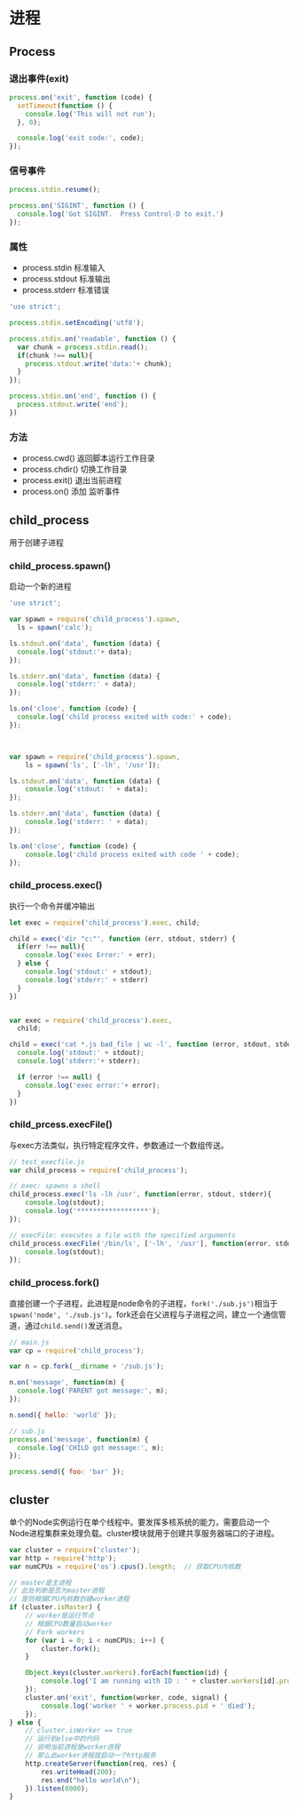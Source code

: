 # 进程

## Process

### 退出事件(exit)

````javascript
process.on('exit', function (code) {
  setTimeout(function () {
    console.log('This will not run');
  }, 0);

  console.log('exit code:', code);
});
````

### 信号事件

````javascript
process.stdin.resume();

process.on('SIGINT', function () {
  console.log('Got SIGINT.  Press Control-D to exit.')
});
````

### 属性

* process.stdin 标准输入
* process.stdout 标准输出
* process.stderr 标准错误


````javascript
'use strict';

process.stdin.setEncoding('utf8');

process.stdin.on('readable', function () {
  var chunk = process.stdin.read();
  if(chunk !== null){
    process.stdout.write('data:'+ chunk);
  }
});

process.stdin.on('end', function () {
  process.stdout.write('end');
})
````


### 方法

* process.cwd() 返回脚本运行工作目录
* process.chdir() 切换工作目录
* process.exit() 退出当前进程
* process.on() 添加 监听事件

## child_process

用于创建子进程

### child_process.spawn()

启动一个新的进程

````javascript
'use strict';

var spawn = require('child_process').spawn,
  ls = spawn('calc');

ls.stdout.on('data', function (data) {
  console.log('stdout:'+ data);
});

ls.stderr.on('data', function (data) {
  console.log('stderr:' + data);
});

ls.on('close', function (code) {
  console.log('child process exited with code:' + code);
});



var spawn = require('child_process').spawn,
    ls = spawn('ls', ['-lh', '/usr']);

ls.stdout.on('data', function (data) {
    console.log('stdout: ' + data);
});

ls.stderr.on('data', function (data) {
    console.log('stderr: ' + data);
});

ls.on('close', function (code) {
    console.log('child process exited with code ' + code);
});
````

### child_process.exec()

执行一个命令并缓冲输出

````javascript
let exec = require('child_process').exec, child;

child = exec('dir "c:"', function (err, stdout, stderr) {
  if(err !== null){
    console.log('exec Error:' + err);
  } else {
    console.log('stdout:' + stdout);
    console.log('stderr:' + stderr)
  }
})


var exec = require('child_process').exec,
  child;

child = exec('cat *.js bad_file | wc -l', function (error, stdout, stderr) {
  console.log('stdout:' + stdout);
  console.log('stderr:'+ stderr);

  if (error !== null) {
    console.log('exec error:'+ error);
  }
})
````

### child_prcess.execFile()

与exec方法类似，执行特定程序文件，参数通过一个数组传送。

```javascript
// test_execfile.js
var child_process = require('child_process');

// exec: spawns a shell
child_process.exec('ls -lh /usr', function(error, stdout, stderr){
    console.log(stdout);
    console.log('******************');
});

// execFile: executes a file with the specified arguments
child_process.execFile('/bin/ls', ['-lh', '/usr'], function(error, stdout, stderr){
    console.log(stdout);
});
```

### child_process.fork()

直接创建一个子进程，此进程是node命令的子进程，`fork('./sub.js')`相当于`spwan('node', './sub.js')`。fork还会在父进程与子进程之间，建立一个通信管道，通过`child.send()`发送消息。

````javascript
// main.js
var cp = require('child_process');

var n = cp.fork(__dirname + '/sub.js');

n.on('message', function(m) {
  console.log('PARENT got message:', m);
});

n.send({ hello: 'world' });
````

````javascript
// sub.js
process.on('message', function(m) {
  console.log('CHILD got message:', m);
});

process.send({ foo: 'bar' });
````

## cluster

单个的Node实例运行在单个线程中。要发挥多核系统的能力，需要启动一个Node进程集群来处理负载。cluster模块就用于创建共享服务器端口的子进程。

````javascript
var cluster = require('cluster');
var http = require('http');
var numCPUs = require('os').cpus().length;  // 获取CPU内核数

// master是主进程
// 此处判断是否为master进程
// 是则根据CPU内核数创建worker进程
if (cluster.isMaster) {
    // worker是运行节点
    // 根据CPU数量启动worker
    // Fork workers
    for (var i = 0; i < numCPUs; i++) {
        cluster.fork();
    }

    Object.keys(cluster.workers).forEach(function(id) {
        console.log('I am running with ID : ' + cluster.workers[id].process.pid);
    });
    cluster.on('exit', function(worker, code, signal) {
        console.log('worker ' + worker.process.pid + ' died');
    });
} else {
    // cluster.isWorker == true
    // 运行到else中的代码
    // 说明当前进程是worker进程
    // 那么此worker进程就启动一个http服务
    http.createServer(function(req, res) {
        res.writeHead(200);
        res.end("hello world\n");
    }).listen(8000);
}
````

















